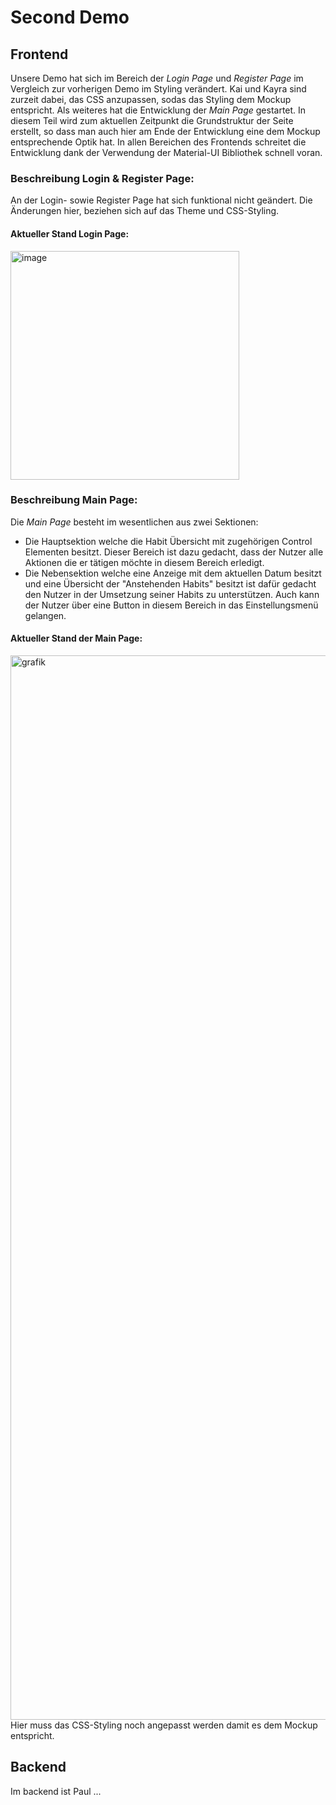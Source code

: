# Second Demo

## Frontend
Unsere Demo hat sich im Bereich der <em>Login Page</em> und <em>Register Page</em> im Vergleich zur vorherigen Demo im Styling verändert. 
Kai und Kayra sind zurzeit dabei, das CSS anzupassen, sodas das Styling dem Mockup entspricht. 
Als weiteres hat die Entwicklung der <em>Main Page</em> gestartet. In diesem Teil wird zum aktuellen Zeitpunkt die Grundstruktur der Seite erstellt, 
so dass man auch hier am Ende der Entwicklung eine dem Mockup entsprechende Optik hat. 
In allen Bereichen des Frontends schreitet die Entwicklung dank der Verwendung der Material-UI Bibliothek schnell voran. 

### Beschreibung Login & Register Page:
An der Login- sowie Register Page hat sich funktional nicht geändert. Die Änderungen hier, beziehen sich auf das Theme und CSS-Styling.


#### Aktueller Stand Login Page:
<img width="366" alt="image" src="https://github.com/Puggingtons/habittrackingblog/assets/109343396/59a32c7f-6c11-46fa-93b9-a6e142af3805">


### Beschreibung Main Page:
Die <em>Main Page</em> besteht im wesentlichen aus zwei Sektionen:
- Die Hauptsektion welche die Habit Übersicht mit zugehörigen Control Elementen besitzt.
  Dieser Bereich ist dazu gedacht, dass der Nutzer alle Aktionen die er tätigen möchte in diesem Bereich erledigt. 
- Die Nebensektion welche eine Anzeige mit dem aktuellen Datum besitzt und eine Übersicht der "Anstehenden Habits" besitzt
  ist dafür gedacht den Nutzer in der Umsetzung seiner Habits zu unterstützen. Auch kann der Nutzer über eine Button in diesem Bereich in das Einstellungsmenü gelangen.

#### Aktueller Stand der Main Page:

<img width="1703" alt="grafik" src="https://github.com/Puggingtons/habittrackingblog/assets/109343396/40e770e2-983c-4d28-8665-89bdfae4ea18">
Hier muss das CSS-Styling noch angepasst werden damit es dem Mockup entspricht.
  

## Backend
Im backend ist Paul ...
